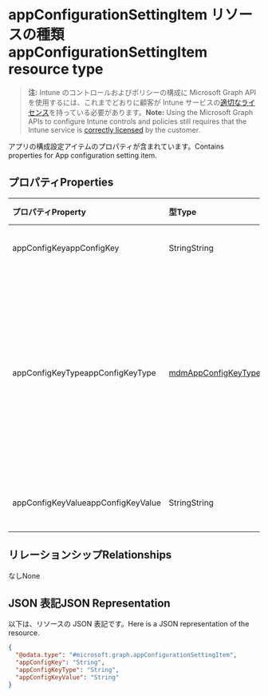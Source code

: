 # <a name="appconfigurationsettingitem-resource-type"></a><span data-ttu-id="d2420-101">appConfigurationSettingItem リソースの種類</span><span class="sxs-lookup"><span data-stu-id="d2420-101">appConfigurationSettingItem resource type</span></span>

> <span data-ttu-id="d2420-102">**注:** Intune のコントロールおよびポリシーの構成に Microsoft Graph API を使用するには、これまでどおりに顧客が Intune サービスの[適切なライセンス](https://go.microsoft.com/fwlink/?linkid=839381)を持っている必要があります。</span><span class="sxs-lookup"><span data-stu-id="d2420-102">**Note:** Using the Microsoft Graph APIs to configure Intune controls and policies still requires that the Intune service is [correctly licensed](https://go.microsoft.com/fwlink/?linkid=839381) by the customer.</span></span>

<span data-ttu-id="d2420-103">アプリの構成設定アイテムのプロパティが含まれています。</span><span class="sxs-lookup"><span data-stu-id="d2420-103">Contains properties for App configuration setting item.</span></span>
## <a name="properties"></a><span data-ttu-id="d2420-104">プロパティ</span><span class="sxs-lookup"><span data-stu-id="d2420-104">Properties</span></span>
|<span data-ttu-id="d2420-105">プロパティ</span><span class="sxs-lookup"><span data-stu-id="d2420-105">Property</span></span>|<span data-ttu-id="d2420-106">型</span><span class="sxs-lookup"><span data-stu-id="d2420-106">Type</span></span>|<span data-ttu-id="d2420-107">説明</span><span class="sxs-lookup"><span data-stu-id="d2420-107">Description</span></span>|
|:---|:---|:---|
|<span data-ttu-id="d2420-108">appConfigKey</span><span class="sxs-lookup"><span data-stu-id="d2420-108">appConfigKey</span></span>|<span data-ttu-id="d2420-109">String</span><span class="sxs-lookup"><span data-stu-id="d2420-109">String</span></span>|<span data-ttu-id="d2420-110">アプリの構成キー。</span><span class="sxs-lookup"><span data-stu-id="d2420-110">app configuration key.</span></span>|
|<span data-ttu-id="d2420-111">appConfigKeyType</span><span class="sxs-lookup"><span data-stu-id="d2420-111">appConfigKeyType</span></span>|[<span data-ttu-id="d2420-112">mdmAppConfigKeyType</span><span class="sxs-lookup"><span data-stu-id="d2420-112">mdmAppConfigKeyType</span></span>](../resources/intune_apps_mdmappconfigkeytype.md)|<span data-ttu-id="d2420-113">アプリの構成キーの種類。</span><span class="sxs-lookup"><span data-stu-id="d2420-113">app configuration key type.</span></span> <span data-ttu-id="d2420-114">可能な値は、`stringType`、`integerType`、`realType`、`booleanType`、`tokenType` です。</span><span class="sxs-lookup"><span data-stu-id="d2420-114">Possible values are: `stringType`, `integerType`, `realType`, `booleanType`, `tokenType`.</span></span>|
|<span data-ttu-id="d2420-115">appConfigKeyValue</span><span class="sxs-lookup"><span data-stu-id="d2420-115">appConfigKeyValue</span></span>|<span data-ttu-id="d2420-116">String</span><span class="sxs-lookup"><span data-stu-id="d2420-116">String</span></span>|<span data-ttu-id="d2420-117">アプリの構成キーの値。</span><span class="sxs-lookup"><span data-stu-id="d2420-117">app configuration key value.</span></span>|

## <a name="relationships"></a><span data-ttu-id="d2420-118">リレーションシップ</span><span class="sxs-lookup"><span data-stu-id="d2420-118">Relationships</span></span>
<span data-ttu-id="d2420-119">なし</span><span class="sxs-lookup"><span data-stu-id="d2420-119">None</span></span>
## <a name="json-representation"></a><span data-ttu-id="d2420-120">JSON 表記</span><span class="sxs-lookup"><span data-stu-id="d2420-120">JSON Representation</span></span>
<span data-ttu-id="d2420-121">以下は、リソースの JSON 表記です。</span><span class="sxs-lookup"><span data-stu-id="d2420-121">Here is a JSON representation of the resource.</span></span>
<!-- {
  "blockType": "resource",
  "@odata.type": "microsoft.graph.appConfigurationSettingItem"
}
-->
``` json
{
  "@odata.type": "#microsoft.graph.appConfigurationSettingItem",
  "appConfigKey": "String",
  "appConfigKeyType": "String",
  "appConfigKeyValue": "String"
}
```



